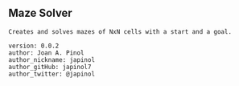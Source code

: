 ## Maze Solver

	Creates and solves mazes of NxN cells with a start and a goal.

	version: 0.0.2
	author: Joan A. Pinol
	author_nickname: japinol
	author_gitHub: japinol7
	author_twitter: @japinol
